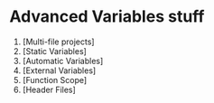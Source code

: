 # Advanced Variables stuff

1. [Multi-file projects]
2. [Static Variables]
3. [Automatic Variables]
4. [External Variables]
5. [Function Scope]
6. [Header Files]
